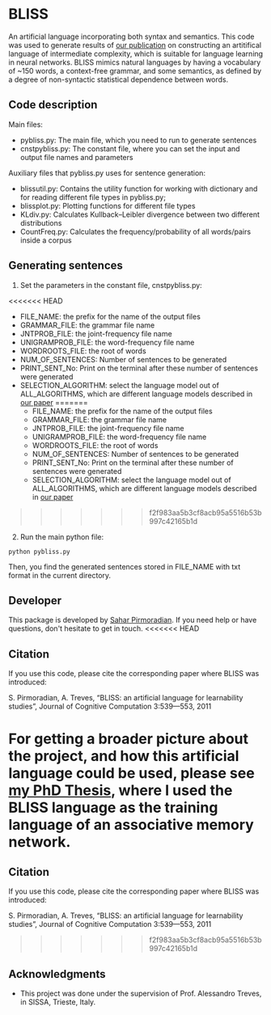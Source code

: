 # BLISS

An artificial language incorporating both syntax and semantics. This code was used to generate results of [our publication](https://github.com/pirmoradian/BLISS/blob/master/Pirmoradian%2C%20Treves%20-%202011%20-%20Cognitive%20Computation.pdf) on constructing an artitifical language of intermediate complexity, which is suitable for language learning in neural networks. BLISS mimics natural languages by having a vocabulary of ~150 words, a context-free grammar, and some semantics, as defined by a degree of non-syntactic statistical dependence between words. 


## Code description

Main files:

* pybliss.py: The main file, which you need to run to generate sentences
* cnstpybliss.py: The constant file, where you can set the input and output file names and parameters

Auxiliary files that pybliss.py uses for sentence generation:

* blissutil.py: Contains the utility function for working with dictionary and for reading different file types in pybliss.py; 
* blissplot.py: Plotting functions for different file types
* KLdiv.py: Calculates Kullback–Leibler divergence between two different distributions
* CountFreq.py: Calculates the frequency/probability of all words/pairs inside a corpus    


## Generating sentences

1. Set the parameters in the constant file, cnstpybliss.py: 

<<<<<<< HEAD
- FILE_NAME: the prefix for the name of the output files
- GRAMMAR_FILE: the grammar file name
- JNTPROB_FILE: the joint-frequency file name
- UNIGRAMPROB_FILE: the word-frequency file name
- WORDROOTS_FILE: the root of words
- NUM_OF_SENTENCES: Number of sentences to be generated
- PRINT_SENT_No: Print on the terminal after these number of sentences were generated
- SELECTION_ALGORITHM: select the language model out of ALL_ALGORITHMS, which are different language models described in [our paper](https://github.com/pirmoradian/BLISS/blob/master/Pirmoradian%2C%20Treves%20-%202011%20-%20Cognitive%20Computation.pdf)
=======
   - FILE_NAME: the prefix for the name of the output files
   - GRAMMAR_FILE: the grammar file name
   - JNTPROB_FILE: the joint-frequency file name
   - UNIGRAMPROB_FILE: the word-frequency file name
   - WORDROOTS_FILE: the root of words
   - NUM_OF_SENTENCES: Number of sentences to be generated
   - PRINT_SENT_No: Print on the terminal after these number of sentences were generated
   - SELECTION_ALGORITHM: select the language model out of ALL_ALGORITHMS, which are different language models described in [our paper](https://github.com/pirmoradian/BLISS/blob/master/Pirmoradian%2C%20Treves%20-%202011%20-%20Cognitive%20Computation.pdf)
>>>>>>> f2f983aa5b3cf8acb95a5516b53b997c42165b1d

2. Run the main python file: 

```
python pybliss.py
```

Then, you find the generated sentences stored in FILE_NAME with txt format in the current directory.

## Developer

This package is developed by [Sahar Pirmoradian](https://www.researchgate.net/profile/Sahar_Pirmoradian). If you need help or have questions, don't hesitate to get in touch.
<<<<<<< HEAD

## Citation

If you use this code, please cite the corresponding paper where BLISS was introduced:

S. Pirmoradian, A. Treves, “BLISS: an artificial language for learnability studies”, Journal of Cognitive Computation 3:539—553, 2011

For getting a broader picture about the project, and how this artificial language could be used, please see [my PhD Thesis](https://github.com/pirmoradian/BLISS/blob/master/Thesis/SaharPirmoradian-Thesis.pdf), where I used the BLISS language as the training language of an associative memory network.
=======
 
## Citation

If you use this code, please cite the corresponding paper where BLISS was introduced:

S. Pirmoradian, A. Treves, “BLISS: an artificial language for learnability studies”, Journal of Cognitive Computation 3:539—553, 2011
>>>>>>> f2f983aa5b3cf8acb95a5516b53b997c42165b1d

## Acknowledgments

* This project was done under the supervision of Prof. Alessandro Treves, in SISSA, Trieste, Italy.

